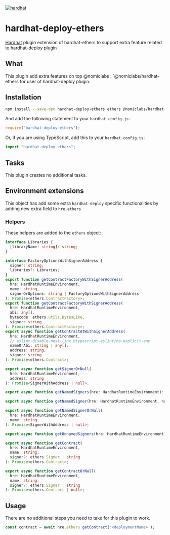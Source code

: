 [![hardhat](https://hardhat.org/buidler-plugin-badge.svg?1)](https://hardhat.org)

# hardhat-deploy-ethers

[Hardhat](https://hardhat.org) plugin extension of hardhat-ethers to support extra feature related to hardhat-deploy plugin

## What

This plugin add extra features on top @nomiclabs : `@nomiclabs/hardhat-ethers for user of hardhat-deploy plugin.

## Installation

```bash
npm install --save-dev hardhat-deploy-ethers ethers @nomiclabs/hardhat-ethers
```

And add the following statement to your `hardhat.config.js`:

```js
require("hardhat-deploy-ethers");
```

Or, if you are using TypeScript, add this to your `hardhat.config.ts`:

```ts
import "hardhat-deploy-ethers";
```

## Tasks

This plugin creates no additional tasks.

## Environment extensions

This object has add some extra `hardhat-deploy` specific functionalities by adding new extra field to `hre.ethers`

### Helpers

These helpers are added to the `ethers` object:

```typescript
interface Libraries {
  [libraryName: string]: string;
}

interface FactoryOptionsWithSignerAddress {
  signer: string;
  libraries?: Libraries;
}
export function getContractFactoryWithSignerAddress(
  hre: HardhatRuntimeEnvironment,
  name: string,
  signerOrOptions: string | FactoryOptionsWithSignerAddress
): Promise<ethers.ContractFactory>;
export function getContractFactoryWithSignerAddress(
  hre: HardhatRuntimeEnvironment,
  abi: any[],
  bytecode: ethers.utils.BytesLike,
  signer: string
): Promise<ethers.ContractFactory>;
export async function getContractAtWithSignerAddress(
  hre: HardhatRuntimeEnvironment,
  // eslint-disable-next-line @typescript-eslint/no-explicit-any
  nameOrAbi: string | any[],
  address: string,
  signer: string
): Promise<ethers.Contract>;

export async function getSignerOrNull(
  hre: HardhatRuntimeEnvironment,
  address: string
): Promise<SignerWithAddress | null>;

export async function getNamedSigners(hre: HardhatRuntimeEnvironment): Promise<Record<string, SignerWithAddress>>;

export async function getNamedSigner(hre: HardhatRuntimeEnvironment, name: string): Promise<SignerWithAddress>;

export async function getNamedSignerOrNull(
  hre: HardhatRuntimeEnvironment,
  name: string
): Promise<SignerWithAddress | null>;

export async function getUnnamedSigners(hre: HardhatRuntimeEnvironment): Promise<SignerWithAddress[]>;

export async function getContract(
  hre: HardhatRuntimeEnvironment,
  name: string,
  signer?: ethers.Signer | string
): Promise<ethers.Contract>;

export async function getContractOrNull(
  hre: HardhatRuntimeEnvironment,
  name: string,
  signer?: ethers.Signer | string
): Promise<ethers.Contract | null>;

```


## Usage

There are no additional steps you need to take for this plugin to work.


```js
const contract = await hre.ethers.getContract('<deploymentName>');
```
